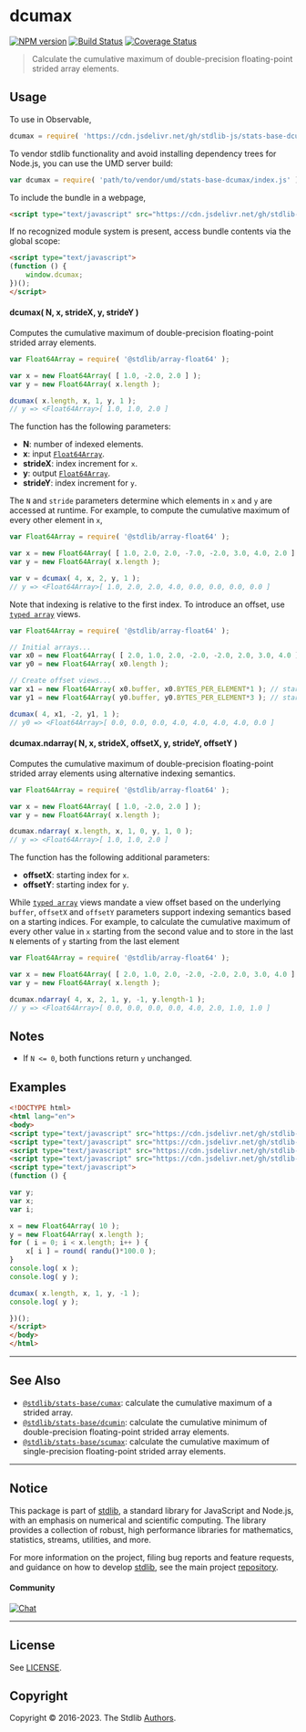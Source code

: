 <!--

@license Apache-2.0

Copyright (c) 2020 The Stdlib Authors.

Licensed under the Apache License, Version 2.0 (the "License");
you may not use this file except in compliance with the License.
You may obtain a copy of the License at

   http://www.apache.org/licenses/LICENSE-2.0

Unless required by applicable law or agreed to in writing, software
distributed under the License is distributed on an "AS IS" BASIS,
WITHOUT WARRANTIES OR CONDITIONS OF ANY KIND, either express or implied.
See the License for the specific language governing permissions and
limitations under the License.

-->

# dcumax

[![NPM version][npm-image]][npm-url] [![Build Status][test-image]][test-url] [![Coverage Status][coverage-image]][coverage-url] <!-- [![dependencies][dependencies-image]][dependencies-url] -->

> Calculate the cumulative maximum of double-precision floating-point strided array elements.

<section class="intro">

</section>

<!-- /.intro -->



<section class="usage">

## Usage

To use in Observable,

```javascript
dcumax = require( 'https://cdn.jsdelivr.net/gh/stdlib-js/stats-base-dcumax@umd/browser.js' )
```

To vendor stdlib functionality and avoid installing dependency trees for Node.js, you can use the UMD server build:

```javascript
var dcumax = require( 'path/to/vendor/umd/stats-base-dcumax/index.js' )
```

To include the bundle in a webpage,

```html
<script type="text/javascript" src="https://cdn.jsdelivr.net/gh/stdlib-js/stats-base-dcumax@umd/browser.js"></script>
```

If no recognized module system is present, access bundle contents via the global scope:

```html
<script type="text/javascript">
(function () {
    window.dcumax;
})();
</script>
```

#### dcumax( N, x, strideX, y, strideY )

Computes the cumulative maximum of double-precision floating-point strided array elements.

```javascript
var Float64Array = require( '@stdlib/array-float64' );

var x = new Float64Array( [ 1.0, -2.0, 2.0 ] );
var y = new Float64Array( x.length );

dcumax( x.length, x, 1, y, 1 );
// y => <Float64Array>[ 1.0, 1.0, 2.0 ]
```

The function has the following parameters:

-   **N**: number of indexed elements.
-   **x**: input [`Float64Array`][@stdlib/array/float64].
-   **strideX**: index increment for `x`.
-   **y**: output [`Float64Array`][@stdlib/array/float64].
-   **strideY**: index increment for `y`.

The `N` and `stride` parameters determine which elements in `x` and `y` are accessed at runtime. For example, to compute the cumulative maximum of every other element in `x`,

```javascript
var Float64Array = require( '@stdlib/array-float64' );

var x = new Float64Array( [ 1.0, 2.0, 2.0, -7.0, -2.0, 3.0, 4.0, 2.0 ] );
var y = new Float64Array( x.length );

var v = dcumax( 4, x, 2, y, 1 );
// y => <Float64Array>[ 1.0, 2.0, 2.0, 4.0, 0.0, 0.0, 0.0, 0.0 ]
```

Note that indexing is relative to the first index. To introduce an offset, use [`typed array`][mdn-typed-array] views.

<!-- eslint-disable stdlib/capitalized-comments -->

```javascript
var Float64Array = require( '@stdlib/array-float64' );

// Initial arrays...
var x0 = new Float64Array( [ 2.0, 1.0, 2.0, -2.0, -2.0, 2.0, 3.0, 4.0 ] );
var y0 = new Float64Array( x0.length );

// Create offset views...
var x1 = new Float64Array( x0.buffer, x0.BYTES_PER_ELEMENT*1 ); // start at 2nd element
var y1 = new Float64Array( y0.buffer, y0.BYTES_PER_ELEMENT*3 ); // start at 4th element

dcumax( 4, x1, -2, y1, 1 );
// y0 => <Float64Array>[ 0.0, 0.0, 0.0, 4.0, 4.0, 4.0, 4.0, 0.0 ]
```

#### dcumax.ndarray( N, x, strideX, offsetX, y, strideY, offsetY )

Computes the cumulative maximum of double-precision floating-point strided array elements using alternative indexing semantics.

```javascript
var Float64Array = require( '@stdlib/array-float64' );

var x = new Float64Array( [ 1.0, -2.0, 2.0 ] );
var y = new Float64Array( x.length );

dcumax.ndarray( x.length, x, 1, 0, y, 1, 0 );
// y => <Float64Array>[ 1.0, 1.0, 2.0 ]
```

The function has the following additional parameters:

-   **offsetX**: starting index for `x`.
-   **offsetY**: starting index for `y`.

While [`typed array`][mdn-typed-array] views mandate a view offset based on the underlying `buffer`, `offsetX` and `offsetY` parameters support indexing semantics based on a starting indices. For example, to calculate the cumulative maximum of every other value in `x` starting from the second value and to store in the last `N` elements of `y` starting from the last element

```javascript
var Float64Array = require( '@stdlib/array-float64' );

var x = new Float64Array( [ 2.0, 1.0, 2.0, -2.0, -2.0, 2.0, 3.0, 4.0 ] );
var y = new Float64Array( x.length );

dcumax.ndarray( 4, x, 2, 1, y, -1, y.length-1 );
// y => <Float64Array>[ 0.0, 0.0, 0.0, 0.0, 4.0, 2.0, 1.0, 1.0 ]
```

</section>

<!-- /.usage -->

<section class="notes">

## Notes

-   If `N <= 0`, both functions return `y` unchanged.

</section>

<!-- /.notes -->

<section class="examples">

## Examples

<!-- eslint no-undef: "error" -->

```html
<!DOCTYPE html>
<html lang="en">
<body>
<script type="text/javascript" src="https://cdn.jsdelivr.net/gh/stdlib-js/random-base-randu@umd/browser.js"></script>
<script type="text/javascript" src="https://cdn.jsdelivr.net/gh/stdlib-js/math-base-special-round@umd/browser.js"></script>
<script type="text/javascript" src="https://cdn.jsdelivr.net/gh/stdlib-js/array-float64@umd/browser.js"></script>
<script type="text/javascript" src="https://cdn.jsdelivr.net/gh/stdlib-js/stats-base-dcumax@umd/browser.js"></script>
<script type="text/javascript">
(function () {

var y;
var x;
var i;

x = new Float64Array( 10 );
y = new Float64Array( x.length );
for ( i = 0; i < x.length; i++ ) {
    x[ i ] = round( randu()*100.0 );
}
console.log( x );
console.log( y );

dcumax( x.length, x, 1, y, -1 );
console.log( y );

})();
</script>
</body>
</html>
```

</section>

<!-- /.examples -->

<section class="references">

</section>

<!-- /.references -->

<!-- Section for related `stdlib` packages. Do not manually edit this section, as it is automatically populated. -->

<section class="related">

* * *

## See Also

-   <span class="package-name">[`@stdlib/stats-base/cumax`][@stdlib/stats/base/cumax]</span><span class="delimiter">: </span><span class="description">calculate the cumulative maximum of a strided array.</span>
-   <span class="package-name">[`@stdlib/stats-base/dcumin`][@stdlib/stats/base/dcumin]</span><span class="delimiter">: </span><span class="description">calculate the cumulative minimum of double-precision floating-point strided array elements.</span>
-   <span class="package-name">[`@stdlib/stats-base/scumax`][@stdlib/stats/base/scumax]</span><span class="delimiter">: </span><span class="description">calculate the cumulative maximum of single-precision floating-point strided array elements.</span>

</section>

<!-- /.related -->

<!-- Section for all links. Make sure to keep an empty line after the `section` element and another before the `/section` close. -->


<section class="main-repo" >

* * *

## Notice

This package is part of [stdlib][stdlib], a standard library for JavaScript and Node.js, with an emphasis on numerical and scientific computing. The library provides a collection of robust, high performance libraries for mathematics, statistics, streams, utilities, and more.

For more information on the project, filing bug reports and feature requests, and guidance on how to develop [stdlib][stdlib], see the main project [repository][stdlib].

#### Community

[![Chat][chat-image]][chat-url]

---

## License

See [LICENSE][stdlib-license].


## Copyright

Copyright &copy; 2016-2023. The Stdlib [Authors][stdlib-authors].

</section>

<!-- /.stdlib -->

<!-- Section for all links. Make sure to keep an empty line after the `section` element and another before the `/section` close. -->

<section class="links">

[npm-image]: http://img.shields.io/npm/v/@stdlib/stats-base-dcumax.svg
[npm-url]: https://npmjs.org/package/@stdlib/stats-base-dcumax

[test-image]: https://github.com/stdlib-js/stats-base-dcumax/actions/workflows/test.yml/badge.svg?branch=main
[test-url]: https://github.com/stdlib-js/stats-base-dcumax/actions/workflows/test.yml?query=branch:main

[coverage-image]: https://img.shields.io/codecov/c/github/stdlib-js/stats-base-dcumax/main.svg
[coverage-url]: https://codecov.io/github/stdlib-js/stats-base-dcumax?branch=main

<!--

[dependencies-image]: https://img.shields.io/david/stdlib-js/stats-base-dcumax.svg
[dependencies-url]: https://david-dm.org/stdlib-js/stats-base-dcumax/main

-->

[chat-image]: https://img.shields.io/gitter/room/stdlib-js/stdlib.svg
[chat-url]: https://app.gitter.im/#/room/#stdlib-js_stdlib:gitter.im

[stdlib]: https://github.com/stdlib-js/stdlib

[stdlib-authors]: https://github.com/stdlib-js/stdlib/graphs/contributors

[umd]: https://github.com/umdjs/umd
[es-module]: https://developer.mozilla.org/en-US/docs/Web/JavaScript/Guide/Modules

[deno-url]: https://github.com/stdlib-js/stats-base-dcumax/tree/deno
[umd-url]: https://github.com/stdlib-js/stats-base-dcumax/tree/umd
[esm-url]: https://github.com/stdlib-js/stats-base-dcumax/tree/esm
[branches-url]: https://github.com/stdlib-js/stats-base-dcumax/blob/main/branches.md

[stdlib-license]: https://raw.githubusercontent.com/stdlib-js/stats-base-dcumax/main/LICENSE

[@stdlib/array/float64]: https://github.com/stdlib-js/array-float64/tree/umd

[mdn-typed-array]: https://developer.mozilla.org/en-US/docs/Web/JavaScript/Reference/Global_Objects/TypedArray

<!-- <related-links> -->

[@stdlib/stats/base/cumax]: https://github.com/stdlib-js/stats-base-cumax/tree/umd

[@stdlib/stats/base/dcumin]: https://github.com/stdlib-js/stats-base-dcumin/tree/umd

[@stdlib/stats/base/scumax]: https://github.com/stdlib-js/stats-base-scumax/tree/umd

<!-- </related-links> -->

</section>

<!-- /.links -->
